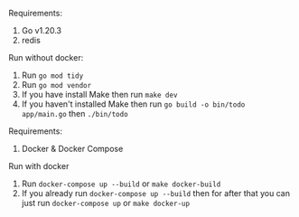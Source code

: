

Requirements:
1. Go v1.20.3
2. redis

Run without docker:
1. Run `go mod tidy`
2. Run `go mod vendor`
3. If you have install Make then run `make dev`
4. If you haven't installed Make then run `go build -o bin/todo app/main.go` then `./bin/todo`


Requirements:
1. Docker & Docker Compose

Run with docker
1. Run `docker-compose up --build` or `make docker-build`
2. If you already run `docker-compose up --build` then for after that you can just run `docker-compose up` or `make docker-up`